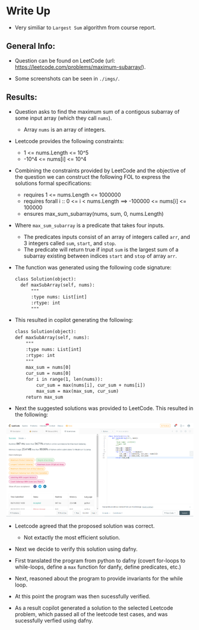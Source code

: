 # Write Up

- Very similiar to `Largest Sum` algorithm from course report.

## General Info:

- Question can be found on LeetCode (url: https://leetcode.com/problems/maximum-subarray/).

- Some screenshots can be seen in `./imgs/`.

## Results:

- Question asks to find the maximum sum of a contigous subarray of some input array (which they call `nums`).

    - Array `nums` is an array of integers.

- Leetcode provides the following constraints:
    - 1 <= nums.Length <= 10^5
    - -10^4 <= nums[i] <= 10^4

- Combining the constraints provided by LeetCode and the objective of the question we can construct the following FOL to express the solutions formal specifications:

    - requires 1 <= nums.Length <= 1000000
    - requires forall i :: 0 <= i < nums.Length ==> -100000 <= nums[i] <= 100000
    - ensures max_sum_subarray(nums, sum, 0, nums.Length)

- Where `max_sum_subarray` is a predicate that takes four inputs.
    - The predicates inputs consist of an array of integers called `arr`, and 3 integers called `sum`, `start`, and `stop`.
    - The predicate will return true if input `sum` is the largest sum of a subarray existing between indices `start` and `stop` of array `arr`.

- The function was generated using the following code signature:
  ```
  class Solution(object):
    def maxSubArray(self, nums):
        """
        :type nums: List[int]
        :rtype: int
        """
  ```

- This resulted in copilot generating the following:
    ```
    class Solution(object):
    def maxSubArray(self, nums):
        """
        :type nums: List[int]
        :rtype: int
        """
        max_sum = nums[0]
        cur_sum = nums[0]
        for i in range(1, len(nums)):
            cur_sum = max(nums[i], cur_sum + nums[i])
            max_sum = max(max_sum, cur_sum)
        return max_sum
    ```

- Next the suggested solutions was provided to LeetCode. This resulted in the following:

<img src="./imgs/results.PNG">

- Leetcode agreed that the proposed solution was correct.
    - Not extactly the most efficient solution.

- Next we decide to verify this solution using dafny.

- First translated the program from python to dafny (covert for-loops to while-loops, define a `max` function for danfy, define predicates, etc.)

- Next, reasoned about the program to provide invariants for the while loop.

- At this point the program was then sucessfully verified.

- As a result copilot generated a solution to the selected Leetcode problem, which passed all of the leetcode test cases, and was sucessfully verfied using dafny.